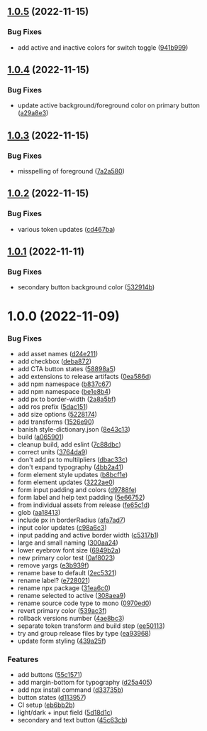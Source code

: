 ## [1.0.5](https://github.com/dylandepass/rosalind-dna/compare/v1.0.4...v1.0.5) (2022-11-15)


### Bug Fixes

* add active and inactive colors for switch toggle ([941b999](https://github.com/dylandepass/rosalind-dna/commit/941b99938c4db308dad1247a1c35bfb37d639aae))

## [1.0.4](https://github.com/dylandepass/rosalind-dna/compare/v1.0.3...v1.0.4) (2022-11-15)


### Bug Fixes

* update active background/foreground color on primary button ([a29a8e3](https://github.com/dylandepass/rosalind-dna/commit/a29a8e34ef8d11e20e54db0d7a3f315ceeb3d7a4))

## [1.0.3](https://github.com/dylandepass/rosalind-dna/compare/v1.0.2...v1.0.3) (2022-11-15)


### Bug Fixes

* misspelling of foreground ([7a2a580](https://github.com/dylandepass/rosalind-dna/commit/7a2a580d28e6dacdfe840b165aae08ecf7686c0c))

## [1.0.2](https://github.com/dylandepass/rosalind-dna/compare/v1.0.1...v1.0.2) (2022-11-15)


### Bug Fixes

* various token updates ([cd467ba](https://github.com/dylandepass/rosalind-dna/commit/cd467bab7ad92e1b1fb450d927b35ae923fd5282))

## [1.0.1](https://github.com/dylandepass/rosalind-dna/compare/v1.0.0...v1.0.1) (2022-11-11)


### Bug Fixes

* secondary button background color ([532914b](https://github.com/dylandepass/rosalind-dna/commit/532914bbd516398651327df8f6c80cc02bff7420))

# 1.0.0 (2022-11-09)


### Bug Fixes

* add asset names ([d24e211](https://github.com/dylandepass/rosalind-dna/commit/d24e211677eacf211224cbe18b61104d20e923ab))
* add checkbox ([deba872](https://github.com/dylandepass/rosalind-dna/commit/deba872ab90344021827f87029f6403beec7457a))
* add CTA button states ([58898a5](https://github.com/dylandepass/rosalind-dna/commit/58898a5f83da1245b52cdf84cbe0169be5f5f93d))
* add extensions to release artifacts ([0ea586d](https://github.com/dylandepass/rosalind-dna/commit/0ea586dcab205c128c7c4d7c02e2727173b4d541))
* add npm namespace ([b837c67](https://github.com/dylandepass/rosalind-dna/commit/b837c676168049405c59584c5df8c8a3f1afb638))
* add npm namespace ([be1e8b4](https://github.com/dylandepass/rosalind-dna/commit/be1e8b4f9d77fb2568ac948893ab445f10eb8424))
* add px to border-width ([2a8a5bf](https://github.com/dylandepass/rosalind-dna/commit/2a8a5bf4aae36d103e3dcdf0d70b6f2b13baf5f5))
* add ros prefix ([5dac151](https://github.com/dylandepass/rosalind-dna/commit/5dac151ae08eff44d5b78d551700ab4e9f588bdb))
* add size options ([5228174](https://github.com/dylandepass/rosalind-dna/commit/52281747a3fa895c9140ecbe052f10d1d7e81d97))
* add transforms ([1526e90](https://github.com/dylandepass/rosalind-dna/commit/1526e90640497abb450b5473e9965c6473240c83))
* banish style-dictionary.json ([8e43c13](https://github.com/dylandepass/rosalind-dna/commit/8e43c134bd0fe5e49b344d5a003abf20e7de6c85))
* build ([a065901](https://github.com/dylandepass/rosalind-dna/commit/a065901bc5d1f02a7cb311cdd5189f0a5d6f5fe4))
* cleanup build, add eslint ([7c88dbc](https://github.com/dylandepass/rosalind-dna/commit/7c88dbcb7fd9c094d7d557c029c143cec99d1ca3))
* correct units ([3764da9](https://github.com/dylandepass/rosalind-dna/commit/3764da93f3478ffd0de30392d6f6ca02dc3fd371))
* don't add px to multilpliers ([dbac33c](https://github.com/dylandepass/rosalind-dna/commit/dbac33cb50a00f7d87bfc9de97167ad397543078))
* don't expand typography ([4bb2a41](https://github.com/dylandepass/rosalind-dna/commit/4bb2a412b31663ef0b199f63b01f2bcc503fe434))
* form element style updates ([b8bcf1e](https://github.com/dylandepass/rosalind-dna/commit/b8bcf1e0608cf498dfbf49bbdb749d42dd9c40ae))
* form element updates ([3222ae0](https://github.com/dylandepass/rosalind-dna/commit/3222ae0bea09ebeffc0b00edb2fb95924680b129))
* form input padding and colors ([d9788fe](https://github.com/dylandepass/rosalind-dna/commit/d9788fecefe2169374ec46260e10e8c914ada4e7))
* form label and help text padding ([5e66752](https://github.com/dylandepass/rosalind-dna/commit/5e66752772c5009fc8fb21fd19ef82d7550c17b9))
* from individual assets from release ([fe65c1d](https://github.com/dylandepass/rosalind-dna/commit/fe65c1d89f9a8d8eaf9b5c6c9215d41302999d5c))
* glob ([aa18413](https://github.com/dylandepass/rosalind-dna/commit/aa18413198df750fd7c462f0bd93043bede65ee2))
* include px in borderRadius ([afa7ad7](https://github.com/dylandepass/rosalind-dna/commit/afa7ad72eead18fc20048beaad5120289d5aaae9))
* input color updates ([c98a6c3](https://github.com/dylandepass/rosalind-dna/commit/c98a6c32480fc04df7eb519a9ad788860faab848))
* input padding and active border width ([c5317b1](https://github.com/dylandepass/rosalind-dna/commit/c5317b156db8efa095cd243ac89ca343a67d594a))
* large and small naming ([300aa24](https://github.com/dylandepass/rosalind-dna/commit/300aa24678561f40fe8915c1de174fdc79b038a7))
* lower eyebrow font size ([6949b2a](https://github.com/dylandepass/rosalind-dna/commit/6949b2a4bd4bc9ecfd3e2d4c03529d350dc68aad))
* new primary color test ([0af8023](https://github.com/dylandepass/rosalind-dna/commit/0af80234201f85e0a376c04e79620e9723abff64))
* remove yargs ([e3b939f](https://github.com/dylandepass/rosalind-dna/commit/e3b939f066b3bb687a06bc94ca34c435bf817b32))
* rename base to default ([2ec5321](https://github.com/dylandepass/rosalind-dna/commit/2ec53219c69ff48d92eba3b6eead3eab588dbcdd))
* rename label? ([e728021](https://github.com/dylandepass/rosalind-dna/commit/e728021307619bb665f8283d9cb2a764eced0306))
* rename npx package ([31ea6c0](https://github.com/dylandepass/rosalind-dna/commit/31ea6c01acb27b197d116344ac9cb7713b5e47a6))
* rename selected to active ([308aea9](https://github.com/dylandepass/rosalind-dna/commit/308aea9a4b31a394818f3d072c70730dd85888f1))
* rename source code type to mono ([0970ed0](https://github.com/dylandepass/rosalind-dna/commit/0970ed09f8e5e4f97b0238d0fc5bc5fdf90aaf24))
* revert primary color ([539ac3f](https://github.com/dylandepass/rosalind-dna/commit/539ac3f247854c9d458b168d63291cb0620e0cf8))
* rollback versions number ([4ae8bc3](https://github.com/dylandepass/rosalind-dna/commit/4ae8bc34132ace77692d24bc7c2d28c64ddb0a0c))
* separate token transform and build step ([ee50113](https://github.com/dylandepass/rosalind-dna/commit/ee50113b02e6e4ff37832c914c667313d5d7210b))
* try and group release files by type ([ea93968](https://github.com/dylandepass/rosalind-dna/commit/ea939681c1cb8a5d76214749ba5ef927cd59cde3))
* update form styling ([439a25f](https://github.com/dylandepass/rosalind-dna/commit/439a25fe8144159e7e007db9a065943a7af99bea))


### Features

* add buttons ([55c1571](https://github.com/dylandepass/rosalind-dna/commit/55c1571a71de512ab338f048a44a434342abe9d9))
* add margin-bottom for typography ([d25a405](https://github.com/dylandepass/rosalind-dna/commit/d25a405232159533291d428fe91613b0d8fcee58))
* add npx install command ([d33735b](https://github.com/dylandepass/rosalind-dna/commit/d33735b9599c1772125c7a60aee752d910ed1ea3))
* button states ([d113957](https://github.com/dylandepass/rosalind-dna/commit/d1139578190dc960312537e90e32180594b23e96))
* CI setup ([eb6bb2b](https://github.com/dylandepass/rosalind-dna/commit/eb6bb2b6c113d7963fe9e7aea7ab93e93e0a553e))
* light/dark + input field ([5d18d1c](https://github.com/dylandepass/rosalind-dna/commit/5d18d1caa627f550b480cfa7195ab95ee5cb3b77))
* secondary and text button ([45c63cb](https://github.com/dylandepass/rosalind-dna/commit/45c63cbf69a850eba0d3f7b17aa999a55592bb6b))
